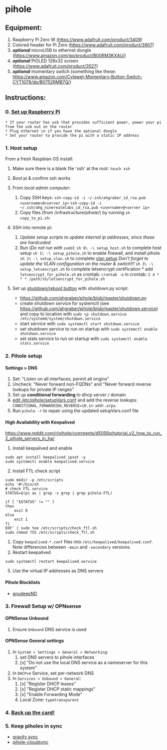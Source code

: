 # pihole

## Equipment:
1. Raspberry Pi Zero W (https://www.adafruit.com/product/3409)
2. Colored header for Pi Zero (https://www.adafruit.com/product/3907)
3. *__optional__* microUSB to ethernet dongle (https://www.amazon.com/gp/product/B00RM3KXAU/)
4. *__optional__* PiOLED 128x32 screen (https://www.adafruit.com/product/3527)
5. *__optional__* momentary switch (something like these: https://www.amazon.com/Cylewet-Momentary-Button-Switch-CYT1078/dp/B0752RMB7Q/)

## Instructions:
### 0. [Set up Raspberry Pi](https://learn.adafruit.com/pi-hole-ad-blocker-with-pi-zero-w?view=all#prepare-the-pi)
    * If your router has usb that provides sufficient power, power your pi from the usb out on the router
    * Plug ethernet in if you have the optional dongle
    * Set your router to provide the pi with a static IP address

### 1. Host setup
From a fresh Raspbian OS install:
1. Make sure there is a blank file 'ssh' at the root: ```touch ssh```

2. Boot pi & confirm ssh works

3. From *local admin computer*:
    1. Copy SSH keys:
        ```ssh-copy-id -i ~/.ssh/ahgraber_id_rsa.pub <username>@<server ip>```
        ```ssh-copy-id -i ~/.ssh/ahg_ninerealmlabs_id_rsa.pub <username>@<server ip>```
    2. Copy files (from <git repo>/infrastructure/pihole/) by running ```sh copy_to_pi.sh```:

4. SSH into remote pi:
    1. *Update setup scripts to update internal ip addresses, since these are hardcoded*
    2. Run (*Do not run with `sudo`*):
        ```sh 0\ -\ setup_host.sh``` to complete host setup
        ```sh 1\ -\ setup_pihole.sh``` to enable firewall, and install pihole
        ```sh 2\ -\ setup_vlan.sh``` to complete [vlan setup](https://engineerworkshop.com/blog/raspberry-pi-vlan-how-to-connect-your-rpi-to-multiple-networks/)
        *Don't forget to update the VLAN configuration on the router & switch!!!*
        ```sh 3\ -\ setup_letsencrypt.sh``` to complete letsencrypt certification
            * add `letsencrypt_for_pihole.sh` as crontab: `crontab -e`
                in crontab:
                ```
                2 4 * * * /path/to/letsencrypt_for_pihole.sh
                ```

1. Set up [shutdown/reboot button](https://scruss.com/blog/2017/10/21/combined-restart-shutdown-button-for-raspberry-pi/) with shutdown.py script:
    * https://github.com/ahgraber/pihole/blob/master/shutdown.py
    * create shutdown service for systemctl (see https://github.com/ahgraber/pihole/blob/master/shutdown.service)
        and copy to location with `sudo cp shutdown.service /etc/systemd/system/shutdown.service`
    * start service with `sudo systemctl start shutdown.service`
    * set shutdown service to run on startup with `sudo systemctl enable shutdown.service`
    * set stats service to run on startup with `sudo systemctl enable stats.service`

### 2. Pihole setup
#### Settings > DNS
1. Set: "Listen on all interfaces; permit all origins"
2. Uncheck: "Never forward non-FQDNs" and "Never forward reverse lookups for private IP ranges"
3. Set up **conditional forwarding** to dhcp server / domain
4. [edit /etc/pihole/setupVars.conf](https://www.reddit.com/r/pihole/comments/a9ktnl/getting_pihole_to_do_reverse_lookup/) and add the reverse lookups:
    ```CONDITIONAL_FORWARDING_REVERSE=10.in-addr.arpa```
5. Run ```pihole -r``` to repair using the updated setupVars.conf file

#### High Availability with Keepalived
https://www.reddit.com/r/pihole/comments/d5056q/tutorial_v2_how_to_run_2_pihole_servers_in_ha/

1. Install keepalived and enable
```
sudo apt install keepalived ipset -y
sudo systemctl enable keepalived.service
```
2. Install FTL check script
```
sudo mkdir -p /etc/scripts
echo '#!/bin/sh
# check FTL service
STATUS=$(ps ax | grep -v grep | grep pihole-FTL)

if [ "$STATUS" != "" ]
then
    exit 0
else
    exit 1
fi
EOF' | sudo tee /etc/scripts/check_ftl.sh
sudo chmod 755 /etc/scripts/check_ftl.sh
```
1. Copy `keepalived-*.conf` files into `/etc/keepalived/keepalived.conf`.  Note differences between `-main` and `-secondary` versions.
2. Restart keepalived
```
sudo systemctl restart keepalived.service
```
5. Use the virtual IP addresses as DNS servers


#### Pihole Blocklists
* [anudeepND](https://github.com/anudeepND)

### 3. Firewall Setup w/ OPNsense
#### OPNSense Unbound
1. Ensure `Unbound` DNS service is used

#### OPNSense General settings
1. In `System > Settings > General > Networking`:
   1. set DNS servers to pihole interfaces
   2. [x] "Do not use the local DNS service as a nameserver for this system"
2. In `DHCPv4` Service, set per-network DNS
3. In `Services > Unbound > General`:
   1. [x] "Register DHCP leases"
   2. [x] "Register DHCP static mappings"
   3. [x] "Enable Forwarding Mode"
   4. Local Zone: `typetransparent`


### 4. [Back up the card!](https://computers.tutsplus.com/articles/how-to-clone-raspberry-pi-sd-cards-using-the-command-line-in-os-x--mac-59911)


### 5. Keep piholes in sync
* [gravity sync](https://github.com/vmstan/gravity-sync)
* [pihole-cloudsync](https://github.com/stevejenkins/pihole-cloudsync)